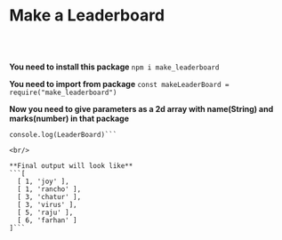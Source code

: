 # Make a Leaderboard

<br/>
<br/>

**You need to install this package**
```npm i make_leaderboard```
<br/>

**You need to import from package**
```const makeLeaderBoard = require("make_leaderboard")```
<br/>

**Now you need to give parameters as a 2d array with name(String) and marks(number) in that package**
```const LeaderBoard = makeLeaderBoard([["rancho", 45],["chatur", 32],["raju", 30],["farhan", 28],["virus", 32],["joy", 45]])
console.log(LeaderBoard)```

<br/>

**Final output will look like**
```[
  [ 1, 'joy' ],
  [ 1, 'rancho' ],
  [ 3, 'chatur' ],
  [ 3, 'virus' ],
  [ 5, 'raju' ],
  [ 6, 'farhan' ]
]```